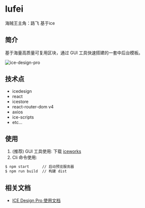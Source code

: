 
# lufei
海贼王主角：路飞
基于ice

## 简介

基于海量高质量可复用区块，通过 GUI 工具快速搭建的一套中后台模板。

![ice-design-pro](https://img.alicdn.com/tfs/TB1_bulmpOWBuNjy0FiXXXFxVXa-1920-1080.png)

## 技术点

- icedesign
- react
- icestore
- react-router-dom v4
- axios
- ice-scripts
- etc...

## 使用

1. (推荐) GUI 工具使用: 下载 [iceworks](https://alibaba.github.io/ice/#/iceworks)
2. Cli 命令使用:

```bash
$ npm start      // 启动预览服务器
$ npm run build  // 构建 dist
```

## 相关文档

- [ICE Design Pro 使用文档](https://github.com/alibaba/ice/wiki#ice-design-pro-%E4%BD%BF%E7%94%A8%E6%96%87%E6%A1%A3)
